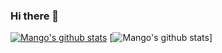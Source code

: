 ### Hi there 👋

<!--
**cc-lgtm/cc-lgtm** is a ✨ _special_ ✨ repository because its `README.md` (this file) appears on your GitHub profile.

Here are some ideas to get you started:

- 🔭 I’m currently working on ...
- 🌱 I’m currently learning ...
- 👯 I’m looking to collaborate on ...
- 🤔 I’m looking for help with ...
- 💬 Ask me about ...
- 📫 How to reach me: ...
- 😄 Pronouns: ...
- ⚡ Fun fact: ...
-->

[![Mango's github stats](https://github-readme-stats.vercel.app/api?username=cc-lgtm&theme=dark&show_icons=true)](https://github.com/mango-lzp/github-readme-stats)
[![Mango's github stats](https://github-readme-stats.vercel.app/api/top-langs/?username=cc-lgtm&layout=compact&hide=html&theme=dark)]
